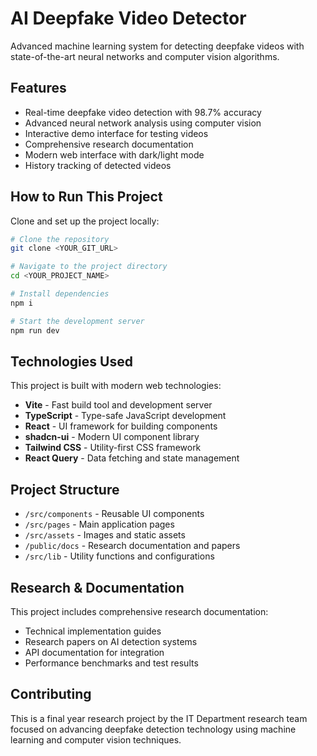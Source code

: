 # AI Deepfake Video Detector

Advanced machine learning system for detecting deepfake videos with state-of-the-art neural networks and computer vision algorithms.

## Features

- Real-time deepfake video detection with 98.7% accuracy
- Advanced neural network analysis using computer vision
- Interactive demo interface for testing videos
- Comprehensive research documentation
- Modern web interface with dark/light mode
- History tracking of detected videos

## How to Run This Project

Clone and set up the project locally:

```sh
# Clone the repository
git clone <YOUR_GIT_URL>

# Navigate to the project directory
cd <YOUR_PROJECT_NAME>

# Install dependencies
npm i

# Start the development server
npm run dev
```

## Technologies Used

This project is built with modern web technologies:

- **Vite** - Fast build tool and development server
- **TypeScript** - Type-safe JavaScript development
- **React** - UI framework for building components
- **shadcn-ui** - Modern UI component library
- **Tailwind CSS** - Utility-first CSS framework
- **React Query** - Data fetching and state management

## Project Structure

- `/src/components` - Reusable UI components
- `/src/pages` - Main application pages
- `/src/assets` - Images and static assets
- `/public/docs` - Research documentation and papers
- `/src/lib` - Utility functions and configurations

## Research & Documentation

This project includes comprehensive research documentation:

- Technical implementation guides
- Research papers on AI detection systems
- API documentation for integration
- Performance benchmarks and test results

## Contributing

This is a final year research project by the IT Department research team focused on advancing deepfake detection technology using machine learning and computer vision techniques.
